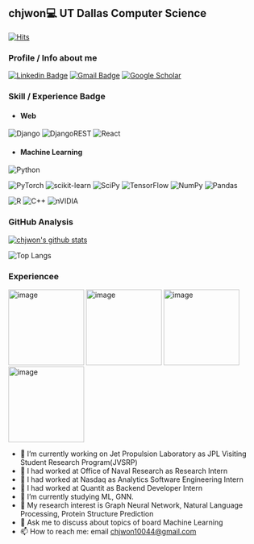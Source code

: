 ## chjwon💻 UT Dallas Computer Science
[![Hits](https://hits.seeyoufarm.com/api/count/incr/badge.svg?url=https%3A%2F%2Fgithub.com%2Fchjwon%2Fchjwon&count_bg=%2379C83D&title_bg=%23555555&icon=&icon_color=%23E7E7E7&title=hits&edge_flat=false)](https://hits.seeyoufarm.com)
### Profile / Info about me

 [![Linkedin Badge](https://img.shields.io/badge/-LinkedIn-blue?style=flat-square&logo=Linkedin&logoColor=white&link=https://www.linkedin.com/in/jae-won-choi-3744a71a2/)](https://www.linkedin.com/in/jae-won-choi-3744a71a2/) 
 [![Gmail Badge](https://img.shields.io/badge/Gmail-d14836?style=flat-square&logo=Gmail&logoColor=white&link=mailto:chjwon10044@gmail.com)](mailto:chjwon10044@gmail.com)
[![Google Scholar](https://img.shields.io/badge/Google%20Scholar-4285F4?style=for-the-badge&logo=google-scholar&logoColor=white)](https://scholar.google.com/citations?user=4s95lKgAAAAJ&hl=ko)

### Skill / Experience Badge
* #### Web
![Django](https://img.shields.io/badge/django-%23092E20.svg?style=for-the-badge&logo=django&logoColor=white)
![DjangoREST](https://img.shields.io/badge/DJANGO-REST-ff1709?style=for-the-badge&logo=django&logoColor=white&color=ff1709&labelColor=gray)
![React](https://img.shields.io/badge/react-%2320232a.svg?style=for-the-badge&logo=react&logoColor=%2361DAFB)

* #### Machine Learning
![Python](https://img.shields.io/badge/python-3670A0?style=for-the-badge&logo=python&logoColor=ffdd54)

![PyTorch](https://img.shields.io/badge/PyTorch-%23EE4C2C.svg?style=for-the-badge&logo=PyTorch&logoColor=white)
![scikit-learn](https://img.shields.io/badge/scikit--learn-%23F7931E.svg?style=for-the-badge&logo=scikit-learn&logoColor=white)
![SciPy](https://img.shields.io/badge/SciPy-%230C55A5.svg?style=for-the-badge&logo=scipy&logoColor=%white)
![TensorFlow](https://img.shields.io/badge/TensorFlow-%23FF6F00.svg?style=for-the-badge&logo=TensorFlow&logoColor=white)
![NumPy](https://img.shields.io/badge/numpy-%23013243.svg?style=for-the-badge&logo=numpy&logoColor=white)
![Pandas](https://img.shields.io/badge/pandas-%23150458.svg?style=for-the-badge&logo=pandas&logoColor=white)

![R](https://img.shields.io/badge/r-%23276DC3.svg?style=for-the-badge&logo=r&logoColor=white)
![C++](https://img.shields.io/badge/c++-%2300599C.svg?style=for-the-badge&logo=c%2B%2B&logoColor=white)
![nVIDIA](https://img.shields.io/badge/cuda-000000.svg?style=for-the-badge&logo=nVIDIA&logoColor=green)

 





### GitHub Analysis
 

[![chjwon's github stats](https://github-readme-stats.vercel.app/api?username=chjwon&show_icons=true&theme=synthwave)](https://github.com/chjwon/github-readme-stats)

![Top Langs](https://github-readme-stats.vercel.app/api/top-langs/?username=chjwon&layout=compact)



### Experiencee
<img src="https://github.com/user-attachments/assets/82f1aac1-f872-427d-9e5d-d9526c980f04" alt="image" width="150"/> <!-- Quantit logo -->
<img src="https://github.com/user-attachments/assets/3b05a777-064d-4c29-93f3-ff48f04d1abc" alt="image" width="150"/> <!-- Nasdaq logo -->
<img src="https://github.com/user-attachments/assets/e8649ee3-b10f-49a9-8099-a7bd47f07117" alt="image" width="150"/> <!-- Office of Naval Research logo -->
<img src="https://github.com/user-attachments/assets/b2b90188-d77b-48a8-8e3a-b20119d23e2a" alt="image" width="150"/> <!-- JPL logo -->

- 🔭 I’m currently working on Jet Propulsion Laboratory as JPL Visiting Student Research Program(JVSRP) 
- 🔭 I had worked at Office of Naval Research as Research Intern
- 🔭 I had worked at Nasdaq as Analytics Software Engineering Intern
- 🔭 I had worked at Quantit as Backend Developer Intern
- 🌱 I’m currently studying ML, GNN.
- 👯 My research interest is Graph Neural Network, Natural Language Processing, Protein Structure Prediction
- 💬 Ask me to discuss about topics of board Machine Learning
- 📫 How to reach me: email chjwon10044@gmail.com




<!--
**chjwon/chjwon** is a ✨ _special_ ✨ repository because its `README.md` (this file) appears on your GitHub profile.
 [![solved.ac tier](http://mazassumnida.wtf/api/generate_badge?boj=chjwon1004)](https://solved.ac/chjwon1004)

Here are some ideas to get you started:

- 🔭 I’m currently working on ...
- 🌱 I’m currently learning ...
- 👯 I’m looking to collaborate on ...
- 🤔 I’m looking for help with ...
- 💬 Ask me about ...
- 📫 How to reach me: ...
- 😄 Pronouns: ...
- ⚡ Fun fact: ...
-->
